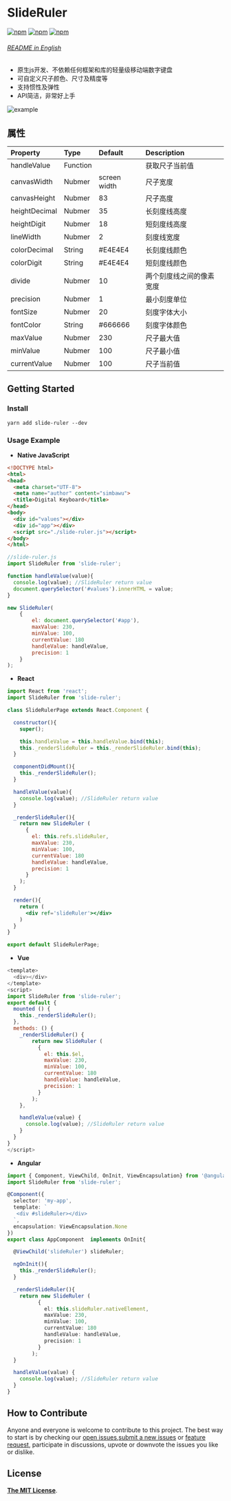 # SlideRuler

[![npm](https://img.shields.io/npm/v/slide-ruler.svg)](https://www.npmjs.com/package/slide-ruler)
[![npm](https://img.shields.io/npm/dt/slide-ruler.svg)](https://www.npmjs.com/package/slide-ruler)
[![npm](https://img.shields.io/npm/l/slide-ruler.svg)](https://www.npmjs.com/package/slide-ruler)

###### [README in English](README.md)

- 原生js开发、不依赖任何框架和库的轻量级移动端数字键盘
- 可自定义尺子颜色、尺寸及精度等
- 支持惯性及弹性
- API简洁，非常好上手

![example](https://i.loli.net/2018/06/27/5b3350dd2c4cc.gif)

## 属性

| Property        | Type     | Default      | Description           |
| :-------------- | :------- | :----------- | :-------------------- |
| handleValue     | Function |              | 获取尺子当前值           |
| canvasWidth     | Nubmer   | screen width | 尺子宽度                |
| canvasHeight    | Nubmer   | 83           | 尺子高度                |
| heightDecimal   | Nubmer   | 35           | 长刻度线高度 |
| heightDigit     | Nubmer   | 18           | 短刻度线高度 |
| lineWidth       | Nubmer   | 2            | 刻度线宽度        |
| colorDecimal    | String   | #E4E4E4 | 长刻度线颜色 |
| colorDigit      | String   | #E4E4E4 | 短刻度线颜色 |
| divide          | Nubmer   | 10           | 两个刻度线之间的像素宽度 |
| precision       | Nubmer   | 1            | 最小刻度单位 |
| fontSize        | Nubmer   | 20           | 刻度字体大小        |
| fontColor       | String   | #666666      | 刻度字体颜色       |
| maxValue        | Nubmer   | 230          | 尺子最大值          |
| minValue        | Nubmer   | 100          | 尺子最小值      |
| currentValue    | Nubmer   | 100          | 尺子当前值   |

## Getting Started

### Install

```shell
yarn add slide-ruler --dev
```

### Usage Example

- **Native JavaScript**

```html
<!DOCTYPE html>
<html>
<head>
  <meta charset="UTF-8">
  <meta name="author" content="simbawu">
  <title>Digital Keyboard</title>
</head>
<body>
  <div id="values"></div>
  <div id="app"></div>
  <script src="./slide-ruler.js"></script>
</body>
</html>
```

```javascript
//slide-ruler.js
import SlideRuler from 'slide-ruler';

function handleValue(value){
  console.log(value); //SlideRuler return value
  document.querySelector('#values').innerHTML = value;
}

new SlideRuler(
    {
        el: document.querySelector('#app'),
        maxValue: 230,
        minValue: 100,
        currentValue: 180
        handleValue: handleValue,
        precision: 1
    }
);
```

- **React**

```jsx
import React from 'react';
import SlideRuler from 'slide-ruler';

class SlideRulerPage extends React.Component {

  constructor(){
    super();

    this.handleValue = this.handleValue.bind(this);
    this._renderSlideRuler = this._renderSlideRuler.bind(this);
  }

  componentDidMount(){
    this._renderSlideRuler();
  }

  handleValue(value){
    console.log(value); //SlideRuler return value
  }

  _renderSlideRuler(){
    return new SlideRuler (
      {
        el: this.refs.slideRuler,
        maxValue: 230,
        minValue: 100,
        currentValue: 180
        handleValue: handleValue,
        precision: 1
      }
    );
  }

  render(){
    return (
      <div ref='slideRuler'></div>
    )
  }
}

export default SlideRulerPage;
```

- **Vue**

```js
<template>
  <div></div>
</template>
<script>
import SlideRuler from 'slide-ruler';
export default {
  mounted () {
    this._renderSlideRuler();
  },
  methods: () {
    _renderSlideRuler() {
    	return new SlideRuler (
          {
            el: this.$el,
            maxValue: 230,
            minValue: 100,
            currentValue: 180
            handleValue: handleValue,
            precision: 1
          }
        );
    },

    handleValue(value) {
      console.log(value); //SlideRuler return value
    }
  }
}
</script>
```
* **Angular**

```typescript
import { Component, ViewChild, OnInit, ViewEncapsulation} from '@angular/core';
import SlideRuler from 'slide-ruler';

@Component({
  selector: 'my-app',
  template: `
   <div #slideRuler></div>
  `,
  encapsulation: ViewEncapsulation.None
})
export class AppComponent  implements OnInit{

  @ViewChild('slideRuler') slideRuler;

  ngOnInit(){
    this._renderSlideRuler();
  }

  _renderSlideRuler(){
    return new SlideRuler (
          {
            el: this.slideRuler.nativeElement,
            maxValue: 230,
            minValue: 100,
            currentValue: 180
            handleValue: handleValue,
            precision: 1
          }
        );
  }

  handleValue(value) {
    console.log(value); //SlideRuler return value
  }
}
```

## How to Contribute

Anyone and everyone is welcome to contribute to this project. The best way to start is by checking our [open issues](https://github.com/simbawus/slide-ruler/issues),[submit a new issues](https://github.com/simbawus/slide-ruler/issues/new?labels=bug) or [feature request](https://github.com/simbawus/slide-ruler/issues/new?labels=enhancement), participate in discussions, upvote or downvote the issues you like or dislike.

## License

[**The MIT License**](http://opensource.org/licenses/MIT).
